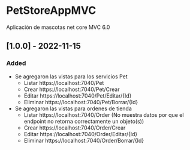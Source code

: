 # PetStoreAppMVC
Aplicación de mascotas net core MVC 6.0

## [1.0.0] - 2022-11-15

### Added

- Se agregaron las vistas para los servicios Pet 
    - Listar https://localhost:7040/Pet
    - Crear https://localhost:7040/Pet/Crear
    - Editar https://localhost:7040/Pet/Editar/{Id}
    - Eliminar https://localhost:7040/Pet/Borrar/{Id}
- Se agregaron las vistas para ordenes de tienda
    - Listar https://localhost:7040/Order (No muestra datos por que el endpoint no retorna correctamente un objeto(s))
    - Crear https://localhost:7040/Order/Crear
    - Editar https://localhost:7040/Order/Editar/{Id}
    - Eliminar https://localhost:7040/Order/Borrar/{Id}
